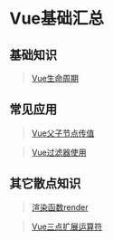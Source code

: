 # Vue基础汇总

## 基础知识

> [Vue生命周期](知识笔记/大前端/Vue/Vue基础/Vue生命周期.md)

## 常见应用

> [Vue父子节点传值](知识笔记/大前端/Vue/Vue基础/Vue父子节点传值.md)

> [Vue过滤器使用](知识笔记/大前端/Vue/Vue基础/Vue过滤器使用.md)

## 其它散点知识

> [渲染函数render](知识笔记/大前端/Vue/Vue散点知识/渲染函数render.md)

> [Vue三点扩展运算符](知识笔记/大前端/Vue/Vue散点知识/Vue三点扩展运算符.md)
